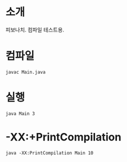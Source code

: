 # 소개
피보나치. 컴파일 테스트용. 

# 컴파일

`javac Main.java`

# 실행

`java Main 3`


# -XX:+PrintCompilation

`java -XX:PrintCompilation Main 10`
